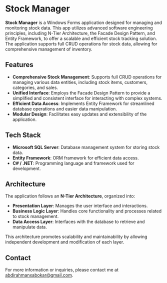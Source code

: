 # Stock Manager

**Stock Manager** is a Windows Forms application designed for managing and monitoring stock data. This app utilizes advanced software engineering principles, including N-Tier Architecture, the Facade Design Pattern, and Entity Framework, to offer a scalable and efficient stock tracking solution. The application supports full CRUD operations for stock data, allowing for comprehensive management of inventory.

## Features

- **Comprehensive Stock Management**: Supports full CRUD operations for managing various data entities, including stock items, customers, categories, and sales.
- **Unified Interface**: Employs the Facade Design Pattern to provide a simplified and consistent interface for interacting with complex systems.
- **Efficient Data Access**: Implements Entity Framework for streamlined database operations and easier data manipulation.
- **Modular Design**: Facilitates easy updates and extensibility of the application.

## Tech Stack

- **Microsoft SQL Server**: Database management system for storing stock data.
- **Entity Framework**: ORM framework for efficient data access.
- **C# / .NET**: Programming language and framework used for development.

## Architecture

The application follows an **N-Tier Architecture**, organized into:
- **Presentation Layer**: Manages the user interface and interactions.
- **Business Logic Layer**: Handles core functionality and processes related to stock management.
- **Data Access Layer**: Interfaces with the database to retrieve and manipulate data.

This architecture promotes scalability and maintainability by allowing independent development and modification of each layer.

## Contact

For more information or inquiries, please contact me at [abdirahmanxabokar@gmail.com](mailto:abdirahmanxabokar@gmail.com).
